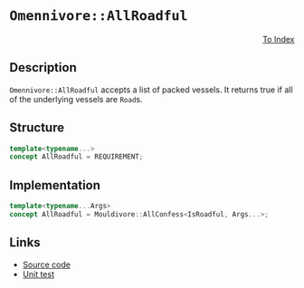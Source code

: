 <!-- Copyright 2024 Feng Mofan
SPDX-License-Identifier: Apache-2.0 -->

# `Omennivore::AllRoadful`

<p style='text-align: right;'><a href="../../concepts.md#omennivore-all-roadful">To Index</a></p>

## Description

`Omennivore::AllRoadful` accepts a list of packed vessels.
It returns true if all of the underlying vessels are `Road`s.

## Structure

```C++
template<typename...>
concept AllRoadful = REQUIREMENT;
```

## Implementation

```C++
template<typename...Args>
concept AllRoadful = Mouldivore::AllConfess<IsRoadful, Args...>;
```

## Links

- [Source code](../../../../conceptrodon/descend/omennivore/concepts/all_roadful.hpp)
- [Unit test](../../../../tests/unit/concepts/omennivore/all_roadful.test.hpp)
